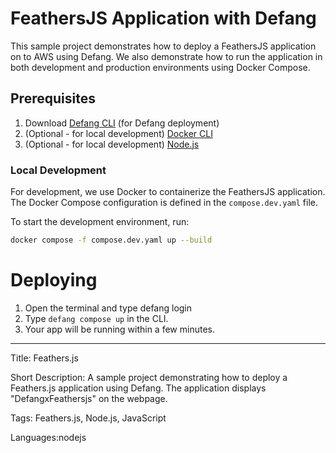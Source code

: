 # FeathersJS Application with Defang

This sample project demonstrates how to deploy a FeathersJS application on to AWS using Defang. We also demonstrate how to run the application in both development and production environments using Docker Compose.

## Prerequisites

1. Download [Defang CLI](https://github.com/DefangLabs/defang) (for Defang deployment)
2. (Optional - for local development) [Docker CLI](https://docs.docker.com/engine/install/)
3. (Optional - for local development) [Node.js](https://nodejs.org/en/download/)

### Local Development

For development, we use Docker to containerize the FeathersJS application. The Docker Compose configuration is defined in the `compose.dev.yaml` file.

To start the development environment, run:

```sh
docker compose -f compose.dev.yaml up --build
```

# Deploying

1. Open the terminal and type defang login
2. Type `defang compose up` in the CLI.
3. Your app will be running within a few minutes.

---

Title: Feathers.js

Short Description: A sample project demonstrating how to deploy a Feathers.js application using Defang. The application displays "DefangxFeathersjs" on the webpage.

Tags: Feathers.js, Node.js, JavaScript

Languages:nodejs
